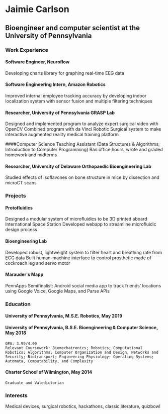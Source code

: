 # Jaimie Carlson

## Bioengineer and computer scientist at the University of Pennsylvania

### Work Experience

#### Software Engineer, Neuroflow
Developing charts library for graphing real-time EEG data

#### Software Engineering Intern, Amazon Robotics
Improved internal employee tracking accuracy by developing indoor localization system with sensor fusion and multiple filtering techniques

#### Researcher, University of Pennsylvania GRASP Lab
Designed and implemented program to analyze expert surgical video with OpenCV
Combined program with da Vinci Robotic Surgical system to make interactive augmented reality medical training platform

####Computer Science Teaching Assistant (Data Structures & Algorithms; Introduction to Computer Programming)
Ran office hours, wrote and graded homework and midterms

#### Researcher, University of Delaware Orthopaedic Bioengineering Lab
Studied effects of isoflavones on bone structure in mice by dissection and microCT scans

### Projects

#### Protofluidics
Designed a modular system of microfluidics to be 3D printed aboard International Space Station
Developed webapp to streamline microfluidic design process

#### Bioengineering Lab
Developed robust, lightweight system to filter heart and breathing rate from ECG data
Built human-machine interface to control prosthetic made of cockroach leg and servo motor

#### Marauder's Mapp
PennApps Semifinalist: Android social media app to track friends’ locations using Google Voice, Google Maps, and Parse APIs
### Education

#### University of Pennsylvania, M.S.E. Robotics, May 2019
#### University of Pennsylvania, B.S.E. Bioengineering & Computer Science, May 2018
	GPA: 3.99/4.00
	Relevant Coursework: Biomechatronics; Robotics; Computational Robotics; Algorithms; Computer Organization and Design; Networks and Security; Biotransport; Engineering Physiology; Operating Systems; Automata, Computability, and Complexity
#### Charter School of Wilmington, May 2014
	Graduate and Valedictorian

### Interests
Medical devices, surgical robotics, hackathons, classic literature, quizbowl
